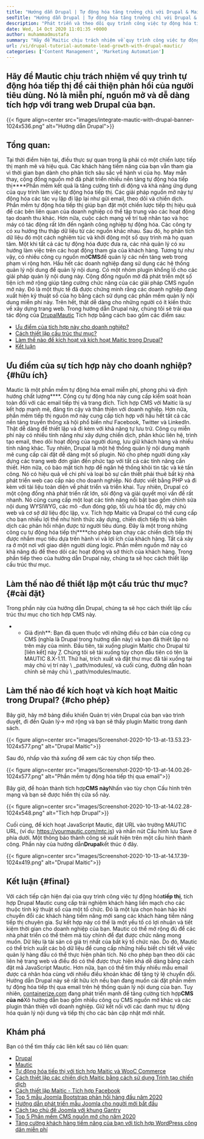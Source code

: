 ```yaml
---
title: "Hướng dẫn Drupal | Tự động hóa tăng trưởng chì với Drupal & Maitic '" 
seoTitle: "Hướng dẫn Drupal | Tự động hóa tăng trưởng chì với Drupal & Maitic" 
description: "Phát triển và theo dõi quy trình công việc tự động hóa tiếp thị của bạn với sự trợ giúp của tích hợp Drupal Maitic. Thực hiện theo hướng dẫn Drupal này để tìm hiểu các bước tích hợp." 
date: Wed, 14 Oct 2020 11:01:35 +0000
author: muhammadmustafa
summary: "Hãy để Maitic chịu trách nhiệm về quy trình công việc tự động hóa tiếp thị để cải thiện phản hồi của người tiêu dùng. Nó là miễn phí, nguồn mở và dễ dàng tích hợp với trang web Drupal của bạn." 
url: /vi/drupal-tutorial-automate-lead-growth-with-drupal-mautic/
categories: ['Content Management', 'Marketing Automation']
---
```


## Hãy để Mautic chịu trách nhiệm về quy trình tự động hóa tiếp thị để cải thiện phản hồi của người tiêu dùng. Nó là miễn phí, nguồn mở và dễ dàng tích hợp với trang web Drupal của bạn.

{{< figure align=center src="images/integrate-mautic-with-drupal-banner-1024x536.png" alt="Hướng dẫn Drupal">}}


## Tổng quan:
Tại thời điểm hiện tại, điều thực sự quan trọng là phải có một chiến lược tiếp thị mạnh mẽ và hiệu quả. Các khách hàng tiềm năng của bạn vẫn tham gia vì thời gian bạn dành cho phân tích sâu sắc về hành vi của họ. May mắn thay, cộng đồng nguồn mở đã phát triển nhiều nền tảng tự động hóa tiếp thị****Phần mềm kết quả là tăng cường tính di động và khả năng ứng dụng của quy trình làm việc tự động hóa tiếp thị. Các giải pháp nguồn mở này tự động hóa các tác vụ lặp đi lặp lại như gửi email, theo dõi và chiến dịch. Phần mềm tự động hóa tiếp thị giúp bạn đặt một chiến lược tiếp thị hiệu quả để các bên liên quan của doanh nghiệp có thể tập trung vào các hoạt động tạo doanh thu khác. Hơn nữa, cuộc cách mạng về trí tuệ nhân tạo và học máy có tác động rất lớn đến ngành công nghiệp tự động hóa. Các công ty có xu hướng thu thập dữ liệu từ các nguồn khác nhau. Sau đó, họ phân tích dữ liệu đó một cách nghiêm túc và khởi động một số quy trình mà họ quan tâm. Một khi tất cả các tự động hóa được đưa ra, các nhà quản lý có xu hướng làm việc trên các hoạt động tham gia của khách hàng.
Tương tự như vậy, có nhiều công cụ nguồn mở**CMS**để quản lý các nền tảng web trong phạm vi rộng hơn. Hầu hết các doanh nghiệp đang sử dụng các hệ thống quản lý nội dung để quản lý nội dung. Có một nhóm plugin khổng lồ cho các giải pháp quản lý nội dung này. Cộng đồng nguồn mở đã phát triển một số tiện ích mở rộng giúp tăng cường chức năng của các giải pháp CMS nguồn mở này. Đó là một thực tế đã được chứng minh rằng các doanh nghiệp đang xuất hiện kỹ thuật số của họ bằng cách sử dụng các phần mềm quản lý nội dung miễn phí này. Trên hết, thật dễ dàng cho những người có ít kiến ​​thức về xây dựng trang web. Trong hướng dẫn Drupal này, chúng tôi sẽ trải qua tác động của [Drupal][2][Mautic][1] Tích hợp bằng cách bao gồm các điểm sau:
  * [Ưu điểm của tích hợp này cho doanh nghiệp?][3]
  * [Cách thiết lập cấu trúc thư mục?][4]
  * [Làm thế nào để kích hoạt và kích hoạt Maitic trong Drupal?][5]
  * [Kết luận][6]

## Ưu điểm của sự tích hợp này cho doanh nghiệp?   {#hữu ích}
Mautic là một phần mềm tự động hóa email miễn phí, phong phú và định hướng chất lượng****. Công cụ tự động hóa này cung cấp kiểm soát hoàn toàn đối với các email tiếp thị và trang đích. Tích hợp CMS với Maitic là sự kết hợp mạnh mẽ, đáng tin cậy và thân thiện với doanh nghiệp. Hơn nữa, phần mềm tiếp thị nguồn mở này cung cấp tích hợp với hầu hết tất cả các nền tảng truyền thông xã hội phổ biến như Facebook, Twitter và LinkedIn. Thật dễ dàng để thiết lập và đi kèm với khả năng tự lưu trữ. Công cụ miễn phí này có nhiều tính năng như xây dựng chiến dịch, phân khúc liên hệ, trình tạo email, theo dõi hoạt động của người dùng, lưu giữ khách hàng và nhiều tính năng khác. Tuy nhiên, Drupal là một hệ thống quản lý nội dung mạnh mẽ cung cấp cài đặt dễ dàng một số plugin. Nó cho phép người dùng xây dựng các trang web đơn giản đến phức tạp với tất cả các tính năng cần thiết. Hơn nữa, có bảo mật tích hợp để ngăn hệ thống khỏi tin tặc và kẻ tấn công. Nó có hiệu quả về chi phí và loại bỏ sự cần thiết phải thuê bất kỳ nhà phát triển web cao cấp nào cho doanh nghiệp.
Nó được viết bằng PHP và đi kèm với tài liệu toàn diện về phát triển và triển khai. Tuy nhiên, Drupal có một cộng đồng nhà phát triển rất lớn, sôi động và giải quyết mọi vấn đề rất nhanh. Nó cũng cung cấp một loạt các tính năng nổi bật bao gồm chỉnh sửa nội dung WYSIWYG, các mô -đun đóng góp, tối ưu hóa tốc độ, máy chủ web và cơ sở dữ liệu độc lập, v.v. Tích hợp Maitic và Drupal có thể cung cấp cho bạn nhiều lợi thế như hình thức xây dựng, chiến dịch tiếp thị và biên dịch các phản hồi nhận được từ người tiêu dùng. Đây là một trong những công cụ tự động hóa tiếp thị****cho phép bạn chạy các chiến dịch tiếp thị được nhắm mục tiêu dựa trên hành vi và lợi ích của khách hàng. Tất cả xảy ra ở một nơi với giao diện người dùng logic. Phần mềm nguồn mở này có khả năng đủ để theo dõi các hoạt động và sở thích của khách hàng. Trong phần tiếp theo của hướng dẫn Drupal này, chúng ta sẽ học cách thiết lập cấu trúc thư mục.

## Làm thế nào để thiết lập một cấu trúc thư mục?   {#cài đặt}
Trong phần này của hướng dẫn Drupal, chúng ta sẽ học cách thiết lập cấu trúc thư mục cho tích hợp CMS này.
* * Giả định**: Bạn đã quen thuộc với những điều cơ bản của công cụ CMS (nghĩa là Drupal trong hướng dẫn này) và bạn đã thiết lập nó trên máy của mình.
Đầu tiên, tải xuống plugin Maitic cho Drupal từ [liên kết] này [7]. Chúng tôi sẽ tải xuống tùy chọn đầu tiên có tên là MAUTIC 8.X-1.11.
Thứ hai, trích xuất và đặt thư mục đã tải xuống tại máy chủ vị trí này \ _path/modules/, và cuối cùng, đường dẫn hoàn chỉnh sẽ máy chủ \ _path/modules/mautic.

## Làm thế nào để kích hoạt và kích hoạt Maitic trong Drupal?   {#cho phép}
Bây giờ, hãy mở bảng điều khiển Quản trị viên Drupal của bạn vào trình duyệt, đi đến Quản lý-> mở rộng và bạn sẽ thấy plugin Maitic trong danh sách.

{{< figure align=center src="images/Screenshot-2020-10-13-at-13.53.23-1024x577.png" alt="Drupal Maitic">}}

Sau đó, nhấp vào thả xuống để xem các tùy chọn tiếp theo.

{{< figure align=center src="images/Screenshot-2020-10-13-at-14.00.26-1024x577.png" alt="Phần mềm tự động hóa tiếp thị qua email">}}

Bây giờ, để hoàn thành tích hợp**CMS này**Nhấn vào tùy chọn Cấu hình trên mạng và bạn sẽ được hiển thị cửa sổ này.

{{< figure align=center src="images/Screenshot-2020-10-13-at-14.02.28-1024x548.png" alt="Tích hợp Drupal">}}

Cuối cùng, để kích hoạt JavaScript Mautic, đặt URL vào trường MAUTIC URL, (ví dụ: https://yourmautic.com/mtc.js) và nhấn nút Cấu hình lưu Save ở phía dưới. Một thông báo thành công sẽ xuất hiện trên một cấu hình thành công. Phần này của hướng dẫn**Drupal**kết thúc ở đây.

{{< figure align=center src="images/Screenshot-2020-10-13-at-14.17.39-1024x419.png" alt="Drupal Maitic">}}


## Kết luận   {#final}
Với cách tiếp cận hiện đại của quy trình công việc tự động hóa**tiếp thị**, tích hợp Drupal Mautic cung cấp trải nghiệm khách hàng liền mạch cho các thuộc tính kỹ thuật số của một tổ chức. Đó là một lựa chọn hoàn hảo khi chuyển đổi các khách hàng tiềm năng mới sang các khách hàng tiềm năng tiếp thị chuyên gia. Sự kết hợp này có thể là một yếu tố có lợi nhuận và tiết kiệm thời gian cho doanh nghiệp của bạn. Mautic có thể mở rộng đủ để các nhà phát triển có thể thêm mã tùy chỉnh để đạt được chức năng mong muốn. Dữ liệu là tài sản có giá trị nhất của bất kỳ tổ chức nào. Do đó, Mautic có thể trích xuất các bộ dữ liệu để cung cấp những hiểu biết chi tiết về việc quản lý hàng đầu có thể thực hiện phân tích. Nó cho phép bạn theo dõi các liên hệ trang web và điều đó có thể được thực hiện khá dễ dàng bằng cách đặt mã JavaScript Mautic. Hơn nữa, bạn có thể tìm thấy nhiều mẫu email được cá nhân hóa cùng với nhiều điều khoản khác để tăng tỷ lệ chuyển đổi.
Hướng dẫn Drupal này sẽ rất hữu ích nếu bạn đang muốn cài đặt phần mềm tự động hóa tiếp thị qua email trên hệ thống quản lý nội dung của bạn. Tuy nhiên, [containerize.com][8] đang phát triển mạnh để tăng cường tích hợp**CMS của nó**Xô hướng dẫn bao gồm nhiều công cụ CMS nguồn mở khác và các plugin thân thiện với doanh nghiệp. Giữ kết nối với các danh mục tự động hóa quản lý nội dung và tiếp thị cho các bản cập nhật mới nhất.

## Khám phá
Bạn có thể tìm thấy các liên kết sau có liên quan:
  * [Drupal][9]
  * [Mautic][10]
  * [Tự động hóa tiếp thị với tích hợp Maitic và WooC Commerce][11]
  * [Cách thiết lập các chiến dịch Maitic bằng cách sử dụng Trình tạo chiến dịch][12]
  * [Cách thiết lập Maitic - Tích hợp Facebook][13]
  * [Top 5 mẫu Joomla Bootstrap phản hồi hàng đầu năm 2020][14]
  * [Hướng dẫn phát triển mẫu Joomla cho người mới bắt đầu][15]
  * [Cách tạo chủ đề Joomla với khung Gantry][16]
  * [Top 5 Phần mềm CMS nguồn mở cho năm 2020][17]
  * [Tăng cường khách hàng tiềm năng của bạn với tích hợp WordPress công dân miễn phí][18]

  
[1]: https://products.containerize.com/marketing-automation/mautic
[2]: https://products.containerize.com/content-management/drupal
[3]: #useful
[4]: #setup
[5]: #enable
[6]: #final
[7]: https://www.drupal.org/project/mautic/releases
[8]: https://www.containerize.com/
[9]: https://products.containerize.com/content-management/drupal/
[10]: https://products.containerize.com/marketing-automation/mautic/
[11]: https://blog.containerize.com/blogging/marketing-automation-using-mautic-and-wordpress-woocommerce/
[12]: https://blog.containerize.com/marketing-automation/how-to-setup-marketing-campaigns-using-mautic-campaign-builder/
[13]: https://blog.containerize.com/marketing-automation/how-to-setup-mautic-facebook-integration/
[14]: https://blog.containerize.com/content-management/top-5-best-free-responsive-joomla-templates-of-2020/
[15]: https://blog.containerize.com/content-management/responsive-joomla-templates-tutorial/
[16]: https://blog.containerize.com/content-management/how-to-create-joomla-theme-joomla-gantry-framework/
[17]: https://blog.containerize.com/content-management/top-5-open-source-content-management-systems-for-2020/
[18]: https://blog.containerize.com/blogging/civicrm-wordpress-integration-wordpress-tutorial/
